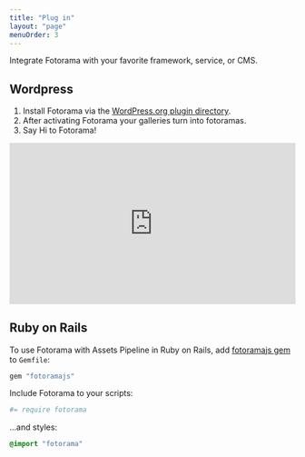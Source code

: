 ```yaml
---
title: "Plug in"
layout: "page"
menuOrder: 3
---
```


Integrate Fotorama with your favorite framework, service, or <abbr>CMS</abbr>.

## Wordpress
1. Install Fotorama via the [WordPress.org plugin directory](http://wordpress.org/plugins/fotorama/).
2. After activating Fotorama your galleries turn into fotoramas.
3. Say Hi to Fotorama!

<div style="position: relative; width: 100%; background-color: #000; padding-bottom: 56.25%;">
  <iframe style="position: absolute; width: 100%; height: 100%; top: 0; right: 0; bottom: 0; left: 0;" src="http://www.youtube.com/embed/gsObwOvtt_o?vq=hd720&rel=0" frameborder="0" allowfullscreen></iframe>
</div>

## Ruby on Rails
To&nbsp;use Fotorama with Assets Pipeline in&nbsp;Ruby on&nbsp;Rails, add [fotoramajs gem](https://github.com/ai/fotoramajs) to&nbsp;`Gemfile`:

```ruby
gem "fotoramajs"
```

Include Fotorama to your scripts:

```coffeescript
#= require fotorama
```

...and styles:

```css
@import "fotorama"
```